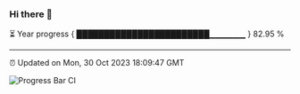 ### Hi there 👋

⏳ Year progress { ████████████████████████▁▁▁▁▁▁ } 82.95 %

---

⏰ Updated on Mon, 30 Oct 2023 18:09:47 GMT

![Progress Bar CI](https://github.com/Shyam-Makwana/GitHub-Actions-Demo/workflows/Progress%20Bar%20CI/badge.svg)
